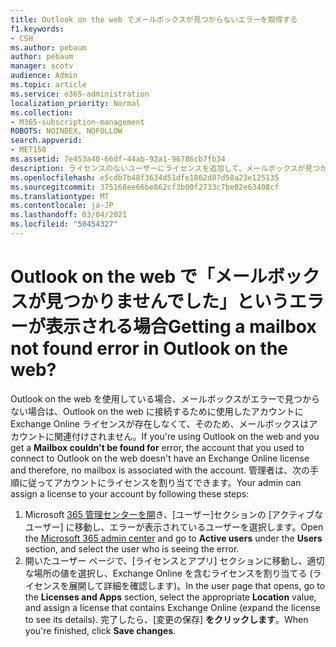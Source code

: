 ```yaml
---
title: Outlook on the web でメールボックスが見つからないエラーを取得する
f1.keywords:
- CSH
ms.author: pebaum
author: pebaum
manager: scotv
audience: Admin
ms.topic: article
ms.service: o365-administration
localization_priority: Normal
ms.collection:
- M365-subscription-management
ROBOTS: NOINDEX, NOFOLLOW
search.appverid:
- MET150
ms.assetid: 7e453a40-66df-44ab-92a1-96786cb7fb34
description: ライセンスのないユーザーにライセンスを追加して、メールボックスが見つからないエラーを修正する方法について説明します。
ms.openlocfilehash: e5cdb7b48f3634d51dfe1862d07d58a23e125135
ms.sourcegitcommit: 375168ee66be862cf3b00f2733c7be02e63408cf
ms.translationtype: MT
ms.contentlocale: ja-JP
ms.lasthandoff: 03/04/2021
ms.locfileid: "50454327"
---
```

# <a name="getting-a-mailbox-not-found-error-in-outlook-on-the-web"></a><span data-ttu-id="1cd0c-103">Outlook on the web で「メールボックスが見つかりませんでした」というエラーが表示される場合</span><span class="sxs-lookup"><span data-stu-id="1cd0c-103">Getting a mailbox not found error in Outlook on the web?</span></span>

<span data-ttu-id="1cd0c-104">Outlook on the web を使用している場合、メールボックスがエラーで見つからない場合は、Outlook on the web に接続するために使用したアカウントに Exchange Online ライセンスが存在しなくて、そのため、メールボックスはアカウントに関連付けされません。</span><span class="sxs-lookup"><span data-stu-id="1cd0c-104">If you're using Outlook on the web and you get a  **Mailbox couldn't be found for**  error, the account that you used to connect to Outlook on the web doesn't have an Exchange Online license and therefore, no mailbox is associated with the account.</span></span> <span data-ttu-id="1cd0c-105">管理者は、次の手順に従ってアカウントにライセンスを割り当てできます。</span><span class="sxs-lookup"><span data-stu-id="1cd0c-105">Your admin can assign a license to your account by following these steps:</span></span>

1. <span data-ttu-id="1cd0c-106">Microsoft [365 管理センターを開](https://portal.office.com/adminportal/home#/homepage)き、[ユーザー]セクションの [アクティブなユーザー] に移動し、エラーが表示されているユーザーを選択します。</span><span class="sxs-lookup"><span data-stu-id="1cd0c-106">Open the  [Microsoft 365 admin center](https://portal.office.com/adminportal/home#/homepage)  and go to  **Active users**  under the  **Users**  section, and select the user who is seeing the error.</span></span>
2. <span data-ttu-id="1cd0c-107">開いたユーザー ページで、[ライセンスとアプリ] セクションに移動し、適切な場所の値を選択し、Exchange Online を含むライセンスを割り当てる (ライセンスを展開して詳細を確認します)。</span><span class="sxs-lookup"><span data-stu-id="1cd0c-107">In the user page that opens, go to the  **Licenses and Apps**  section, select the appropriate  **Location**  value, and assign a license that contains Exchange Online (expand the license to see its details).</span></span> <span data-ttu-id="1cd0c-108">完了したら、[変更の保存]  **をクリックします**。</span><span class="sxs-lookup"><span data-stu-id="1cd0c-108">When you're finished, click  **Save changes**.</span></span>
